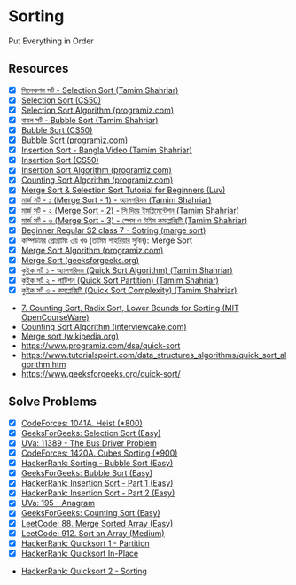# Sorting

Put Everything in Order

## Resources

- [x] [সিলেকশন সর্ট - Selection Sort (Tamim Shahriar)](https://youtu.be/qHmByz1YvQs)
- [x] [Selection Sort (CS50)](https://youtu.be/3hH8kTHFw2A)
- [x] [Selection Sort Algorithm (programiz.com)](https://www.programiz.com/dsa/selection-sort)
- [x] [বাবল সর্ট - Bubble Sort (Tamim Shahriar)](https://youtu.be/ZUI0VQ9JvDw)
- [x] [Bubble Sort (CS50)](https://youtu.be/RT-hUXUWQ2I)
- [x] [Bubble Sort (programiz.com)](https://www.programiz.com/dsa/bubble-sort)
- [x] [Insertion Sort - Bangla Video (Tamim Shahriar)](https://youtu.be/aBi8ptRBWY8)
- [x] [Insertion Sort (CS50)](https://youtu.be/O0VbBkUvriI)
- [x] [Insertion Sort Algorithm (programiz.com)](https://www.programiz.com/dsa/insertion-sort)
- [x] [Counting Sort Algorithm (programiz.com)](https://www.programiz.com/dsa/counting-sort)
- [x] [Merge Sort & Selection Sort Tutorial for Beginners (Luv)](https://youtu.be/cWvruDR-hJA)
- [x] [মার্জ সর্ট - ১ (Merge Sort - 1) - অ্যালগরিদম (Tamim Shahriar)](https://youtu.be/mWuk56Aa6xw)
- [x] [মার্জ সর্ট - ২ (Merge Sort - 2) - সি দিয়ে ইমপ্লিমেন্টেশন (Tamim Shahriar)](https://youtu.be/-UzllqjFHW8)
- [x] [মার্জ সর্ট - ৩ (Merge Sort - 3) - স্পেস ও টাইম কমপ্লেক্সিটি (Tamim Shahriar)](https://youtu.be/g63rwGXC720)
- [x] [Beginner Regular S2 class 7 - Sotring (marge sort)](https://youtu.be/3-bHe5Njk04?t=3785)
- [x] কম্পিউটার প্রোগ্রামিং ৩য় খণ্ড (তামিম শাহরিয়ার সুবিন): Merge Sort
- [x] [Merge Sort Algorithm (programiz.com)](https://www.programiz.com/dsa/merge-sort)
- [x] [Merge Sort (geeksforgeeks.org)](https://www.geeksforgeeks.org/merge-sort)
- [x] [কুইক সর্ট ১ - অ্যালগরিদম (Quick Sort Algorithm) (Tamim Shahriar)](https://youtu.be/PmlfVdY_XjI)
- [x] [কুইক সর্ট ২ - পার্টিশন (Quick Sort Partition) (Tamim Shahriar)](https://youtu.be/MbO_N_7xSD0)
- [x] [কুইক সর্ট ৩ - কমপ্লেক্সিটি (Quick Sort Complexity) (Tamim Shahriar)](https://youtu.be/MbO_N_7xSD0)
- [7. Counting Sort, Radix Sort, Lower Bounds for Sorting (MIT OpenCourseWare)](https://youtu.be/Nz1KZXbghj8?t=2210)
- [Counting Sort Algorithm (interviewcake.com)](https://www.interviewcake.com/concept/cpp/counting-sort)
- [Merge sort (wikipedia.org)](https://en.wikipedia.org/wiki/Merge_sort)
- https://www.programiz.com/dsa/quick-sort
- https://www.tutorialspoint.com/data_structures_algorithms/quick_sort_algorithm.htm
- https://www.geeksforgeeks.org/quick-sort/

## Solve Problems

- [x] [CodeForces: 1041A. Heist (\*800)](https://codeforces.com/problemset/problem/1041/A)
- [x] [GeeksForGeeks: Selection Sort (Easy)](https://practice.geeksforgeeks.org/problems/1)
- [x] [UVa: 11389 - The Bus Driver Problem](https://onlinejudge.org/index.php?option=onlinejudge&Itemid=8&page=show_problem&problem=2384)
- [x] [CodeForces: 1420A. Cubes Sorting (\*900)](https://codeforces.com/problemset/problem/1420/A)
- [x] [HackerRank: Sorting - Bubble Sort (Easy)](https://www.hackerrank.com/challenges/ctci-bubble-sort)
- [x] [GeeksForGeeks: Bubble Sort (Easy)](https://practice.geeksforgeeks.org/problems/1)
- [x] [HackerRank: Insertion Sort - Part 1 (Easy)](https://www.hackerrank.com/challenges/insertionsort1)
- [x] [HackerRank: Insertion Sort - Part 2 (Easy)](https://www.hackerrank.com/challenges/insertionsort2)
- [x] [UVa: 195 - Anagram](https://onlinejudge.org/index.php?option=onlinejudge&Itemid=8&page=show_problem&problem=131)
- [x] [GeeksForGeeks: Counting Sort (Easy)](https://practice.geeksforgeeks.org/problems/1)
- [x] [LeetCode: 88. Merge Sorted Array (Easy)](https://leetcode.com/problems/merge-sorted-array)
- [x] [LeetCode: 912. Sort an Array (Medium)](https://leetcode.com/problems/sort-an-array/)
- [x] [HackerRank: Quicksort 1 - Partition](https://www.hackerrank.com/challenges/quicksort1/problem)
- [x] [HackerRank: Quicksort In-Place](https://www.hackerrank.com/challenges/quicksort3/problem)
- [HackerRank: Quicksort 2 - Sorting](https://www.hackerrank.com/challenges/quicksort2/problem)
